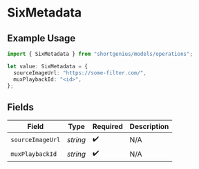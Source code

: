 # SixMetadata

## Example Usage

```typescript
import { SixMetadata } from "shortgenius/models/operations";

let value: SixMetadata = {
  sourceImageUrl: "https://some-filter.com/",
  muxPlaybackId: "<id>",
};
```

## Fields

| Field              | Type               | Required           | Description        |
| ------------------ | ------------------ | ------------------ | ------------------ |
| `sourceImageUrl`   | *string*           | :heavy_check_mark: | N/A                |
| `muxPlaybackId`    | *string*           | :heavy_check_mark: | N/A                |